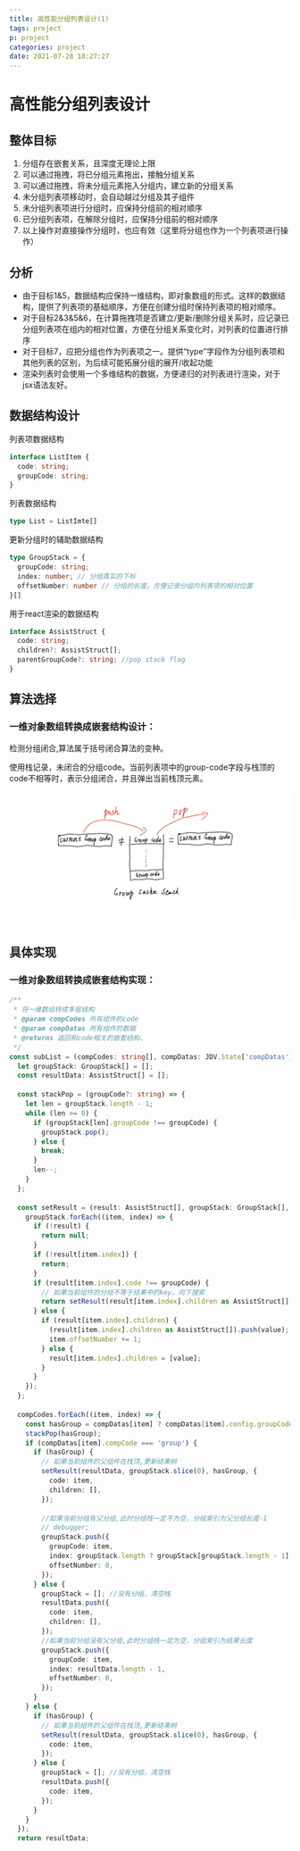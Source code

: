 ```yaml
---
title: 高性能分组列表设计(1)
tags: project
p: project
categories: project
date: 2021-07-28 18:27:27
---
```

# 高性能分组列表设计
## 整体目标
1. 分组存在嵌套关系，且深度无理论上限
2. 可以通过拖拽，将已分组元素拖出，接触分组关系
3. 可以通过拖拽，将未分组元素拖入分组内，建立新的分组关系
4. 未分组列表项移动时，会自动越过分组及其子组件
5. 未分组列表项进行分组时，应保持分组前的相对顺序
6. 已分组列表项，在解除分组时，应保持分组前的相对顺序
7. 以上操作对直接操作分组时，也应有效（这里将分组也作为一个列表项进行操作）
## 分析
+ 由于目标1&5，数据结构应保持一维结构，即对象数组的形式。这样的数据结构，提供了列表项的基础顺序，方便在创建分组时保持列表项的相对顺序。
+ 对于目标2&3&5&6，在计算拖拽项是否建立/更新/删除分组关系时，应记录已分组列表项在组内的相对位置，方便在分组关系变化时，对列表的位置进行排序
+ 对于目标7，应把分组也作为列表项之一。提供“type”字段作为分组列表项和其他列表的区别，为后续可能拓展分组的展开/收起功能
+ 渲染列表时会使用一个多维结构的数据，方便递归的对列表进行渲染，对于jsx语法友好。
## 数据结构设计

列表项数据结构

```typescript
interface ListItem {
  code: string;
  groupCode: string;
}
```

列表数据结构

```typescript
type List = ListImte[]
```

更新分组时的辅助数据结构

```typescript
type GroupStack = {
  groupCode: string;
  index: number; // 分组真实的下标
  offsetNumber: number // 分组的长度，方便记录分组内列表项的相对位置
}[]
```

用于react渲染的数据结构

```typescript
interface AssistStruct {
  code: string;
  children?: AssistStruct[];
  parentGroupCode?: string; //pop stack flag
}
```

## 算法选择

### 一维对象数组转换成嵌套结构设计：

检测分组闭合,算法属于括号闭合算法的变种。

使用栈记录，未闭合的分组code。当前列表项中的group-code字段与栈顶的code不相等时，表示分组闭合，并且弹出当前栈顶元素。

<img src="/images/group_list.png"/>

## 具体实现

### 一维对象数组转换成嵌套结构实现：

```typescript
/**
 * 将一维数组转成多层结构
 * @param compCodes 所有组件的code
 * @param compDatas 所有组件的数据
 * @returns 返回和code相关的嵌套结构、
 */
const subList = (compCodes: string[], compDatas: JDV.State['compDatas']): AssistStruct[] => {
  let groupStack: GroupStack[] = [];
  const resultData: AssistStruct[] = [];

  const stackPop = (groupCode?: string) => {
    let len = groupStack.length - 1;
    while (len >= 0) {
      if (groupStack[len].groupCode !== groupCode) {
        groupStack.pop();
      } else {
        break;
      }
      len--;
    }
  };

  const setResult = (result: AssistStruct[], groupStack: GroupStack[], groupCode: string, value: AssistStruct) => {
    groupStack.forEach((item, index) => {
      if (!result) {
        return null;
      }
      if (!result[item.index]) {
        return;
      }
      if (result[item.index].code !== groupCode) {
        // 如果当前组件的分组不等于结果中的key，向下搜索
        return setResult(result[item.index].children as AssistStruct[], groupStack.slice(index + 1), groupCode, value);
      } else {
        if (result[item.index].children) {
          (result[item.index].children as AssistStruct[]).push(value);
          item.offsetNumber += 1;
        } else {
          result[item.index].children = [value];
        }
      }
    });
  };

  compCodes.forEach((item, index) => {
    const hasGroup = compDatas[item] ? compDatas[item].config.groupCode : undefined;
    stackPop(hasGroup);
    if (compDatas[item].compCode === 'group') {
      if (hasGroup) {
        // 如果当前组件的父组件在栈顶,更新结果树
        setResult(resultData, groupStack.slice(0), hasGroup, {
          code: item,
          children: [],
        });

        //如果当前分组有父分组,此时分组栈一定不为空，分组索引为父分组长度-1
        // debugger;
        groupStack.push({
          groupCode: item,
          index: groupStack.length ? groupStack[groupStack.length - 1].offsetNumber - 1 : index,
          offsetNumber: 0,
        });
      } else {
        groupStack = []; //没有分组，清空栈
        resultData.push({
          code: item,
          children: [],
        });
        //如果当前分组没有父分组,此时分组栈一定为空，分组索引为结果长度
        groupStack.push({
          groupCode: item,
          index: resultData.length - 1,
          offsetNumber: 0,
        });
      }
    } else {
      if (hasGroup) {
        // 如果当前组件的父组件在栈顶,更新结果树
        setResult(resultData, groupStack.slice(0), hasGroup, {
          code: item,
        });
      } else {
        groupStack = []; //没有分组，清空栈
        resultData.push({
          code: item,
        });
      }
    }
  });
  return resultData;
```

